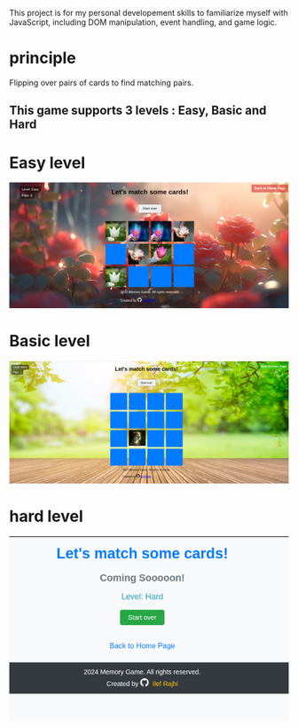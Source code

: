 This project is for my personal developement skills to familiarize myself with  JavaScript, including DOM manipulation, event handling, and game logic.

# principle

Flipping over pairs of cards to find matching pairs.

## This game supports 3 levels : Easy, Basic and Hard 

# Easy level 
![alt text](image-2.png)

# Basic level

![alt text](image-3.png)

# hard level

![alt text](image-4.png)